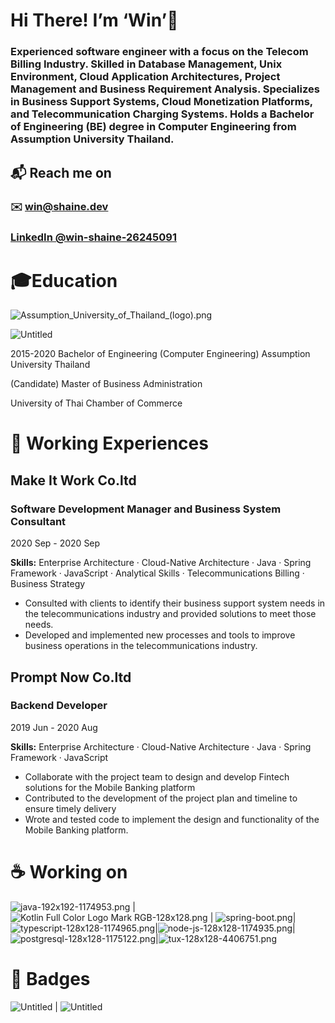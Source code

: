 # Hi There! I’m ‘Win’👋

### Experienced software engineer with a focus on the Telecom Billing Industry. Skilled in Database Management, Unix Environment, Cloud Application Architectures, Project Management and Business Requirement Analysis. Specializes in Business Support Systems, Cloud Monetization Platforms, and Telecommunication Charging Systems. Holds a Bachelor of Engineering (BE) degree in Computer Engineering from Assumption University Thailand.

## 📬 Reach me on

### ✉️ win@shaine.dev

### **[LinkedIn @win-shaine-26245091](https://www.linkedin.com/in/win-shaine-26245091/)**

# 🎓Education

![Assumption_University_of_Thailand_(logo).png](Hi%20There!%20I%E2%80%99m%20%E2%80%98Win%E2%80%99%F0%9F%91%8B%20(1)%207b6e1a5c158e4ab4a5233b4283da5000/Assumption_University_of_Thailand_(logo).png)

![Untitled](Hi%20There!%20I%E2%80%99m%20%E2%80%98Win%E2%80%99%F0%9F%91%8B%20(1)%207b6e1a5c158e4ab4a5233b4283da5000/Untitled.png)

2015-2020 Bachelor of Engineering (Computer Engineering)
Assumption University Thailand

(Candidate) Master of Business Administration

University of Thai Chamber of Commerce

# 💼 Working Experiences

## **Make It Work Co.ltd**

### **Software Development Manager and Business System Consultant**

2020 Sep - 2020 Sep

**Skills:**
 Enterprise Architecture · Cloud-Native Architecture · Java · Spring Framework · JavaScript · Analytical Skills · Telecommunications Billing · Business Strategy

- Consulted with clients to identify their business support system needs in the telecommunications industry and provided solutions to meet those needs.
- Developed and implemented new processes and tools to improve business operations in the telecommunications industry.

## **Prompt Now Co.ltd**

### **Backend Developer**

2019 Jun - 2020 Aug

**Skills:**
 Enterprise Architecture · Cloud-Native Architecture · Java · Spring Framework · JavaScript

- Collaborate with the project team to design and develop Fintech solutions for the Mobile Banking platform
- Contributed to the development of the project plan and timeline to ensure timely delivery
- Wrote and tested code to implement the design and functionality of the Mobile Banking platform.

# ☕ Working on

![java-192x192-1174953.png](Hi%20There!%20I%E2%80%99m%20%E2%80%98Win%E2%80%99%F0%9F%91%8B%20(1)%207b6e1a5c158e4ab4a5233b4283da5000/java-192x192-1174953.png) |
![Kotlin Full Color Logo Mark RGB-128x128.png](Hi%20There!%20I%E2%80%99m%20%E2%80%98Win%E2%80%99%F0%9F%91%8B%20(1)%207b6e1a5c158e4ab4a5233b4283da5000/Kotlin_Full_Color_Logo_Mark_RGB-128x128.png) | ![spring-boot.png](Hi%20There!%20I%E2%80%99m%20%E2%80%98Win%E2%80%99%F0%9F%91%8B%20(1)%207b6e1a5c158e4ab4a5233b4283da5000/spring-boot.png)|![typescript-128x128-1174965.png](Hi%20There!%20I%E2%80%99m%20%E2%80%98Win%E2%80%99%F0%9F%91%8B%20(1)%207b6e1a5c158e4ab4a5233b4283da5000/typescript-128x128-1174965.png)|![node-js-128x128-1174935.png](Hi%20There!%20I%E2%80%99m%20%E2%80%98Win%E2%80%99%F0%9F%91%8B%20(1)%207b6e1a5c158e4ab4a5233b4283da5000/node-js-128x128-1174935.png)|![postgresql-128x128-1175122.png](Hi%20There!%20I%E2%80%99m%20%E2%80%98Win%E2%80%99%F0%9F%91%8B%20(1)%207b6e1a5c158e4ab4a5233b4283da5000/postgresql-128x128-1175122.png)|![tux-128x128-4406751.png](Hi%20There!%20I%E2%80%99m%20%E2%80%98Win%E2%80%99%F0%9F%91%8B%20(1)%207b6e1a5c158e4ab4a5233b4283da5000/tux-128x128-4406751.png)

# 📜 Badges

![Untitled](Hi%20There!%20I%E2%80%99m%20%E2%80%98Win%E2%80%99%F0%9F%91%8B%20(1)%207b6e1a5c158e4ab4a5233b4283da5000/Untitled%201.png) | ![Untitled](Hi%20There!%20I%E2%80%99m%20%E2%80%98Win%E2%80%99%F0%9F%91%8B%20(1)%207b6e1a5c158e4ab4a5233b4283da5000/Untitled%202.png)
